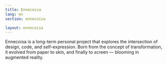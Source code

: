 ```yaml
---
title: Ennecoisa
lang: en
section: ennecoisa

layout: ennecoisa
---
```

<p class="gsm-headline">Ennecoisa is a long-term personal project that explores the intersection of design, code, and self-expression. Born from the concept of transformation, it evolved from paper to skin, and finally to screen — blooming in augmented reality.</p>
